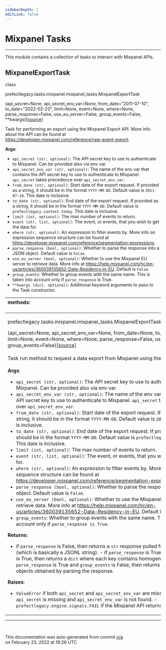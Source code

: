 ```yaml
---
sidebarDepth: 2
editLink: false
---
```

# Mixpanel Tasks
---
This module contains a collection of tasks to interact with Mixpanel APIs.
 ## MixpanelExportTask
 <div class='class-sig' id='prefect-tasks-mixpanel-mixpanel-tasks-mixpanelexporttask'><p class="prefect-sig">class </p><p class="prefect-class">prefectlegacy.tasks.mixpanel.mixpanel_tasks.MixpanelExportTask</p>(api_secret=None, api_secret_env_var=None, from_date=&quot;2011-07-10&quot;, to_date=&quot;2022-02-23&quot;, limit=None, event=None, where=None, parse_response=False, use_eu_server=False, group_events=False, **kwargs)<span class="source"><a href="https://github.com/PrefectHQ/prefect/blob/master/src/prefectlegacy/tasks/mixpanel/mixpanel_tasks.py#L15">[source]</a></span></div>

Task for performing an export using the Mixpanel Export API. More info about the API can be found at https://developer.mixpanel.com/reference/raw-event-export.

**Args**:     <ul class="args"><li class="args">`api_secret (str, optional)`: The API secret key to use to authenticate         to Mixpanel. Can be provided also via env var.     </li><li class="args">`api_secret_env_var (str, optional)`: The name of the env var that contains         the API secret key to use to authenticate to Mixpanel.         `api_secret` takes precedence over `api_secret_env_var`.     </li><li class="args">`from_date (str, optional)`: Start date of the export request.         If provided as a string, it should be in the format `YYYY-MM-DD`.         Default value is `2011-07-10`. This date is inclusive.     </li><li class="args">`to_date (str, optional)`: End date of the export request.         If provided as a string, it should be in the format `YYYY-MM-DD`.         Default value is `prefectlegacy.context.today`. This date is inclusive.     </li><li class="args">`limit (int, optional)`: The max number of events to return.     </li><li class="args">`event (str, list, optional)`: The event, or events, that you wish         to get the data for.     </li><li class="args">`where (str, optional)`: An expression to filter events by.         More info on expression sequence structure can be found         at https://developer.mixpanel.com/reference/segmentation-expressions.     </li><li class="args">`parse_response (bool, optional)`: Whether to parse the response into a JSON object.         Default value is `False`.     </li><li class="args">`use_eu_server (bool, optional)`: Whether to use the Mixpanel EU server to retrieve data.         More info at https://help.mixpanel.com/hc/en-us/articles/360039135652-Data-Residency-in-EU.         Default is `False`.     </li><li class="args">`group_events`: Whether to group events with the same name.         This is taken into account only if `parse_response` is True.     </li><li class="args">`**kwargs (dict, optional)`: Additional keyword arguments to pass to the         Task constructor.</li></ul>

|methods: &nbsp;&nbsp;&nbsp;&nbsp;&nbsp;&nbsp;&nbsp;&nbsp;&nbsp;&nbsp;&nbsp;&nbsp;&nbsp;&nbsp;&nbsp;&nbsp;&nbsp;&nbsp;&nbsp;&nbsp;&nbsp;&nbsp;&nbsp;&nbsp;&nbsp;&nbsp;&nbsp;&nbsp;&nbsp;&nbsp;&nbsp;&nbsp;&nbsp;&nbsp;&nbsp;&nbsp;&nbsp;&nbsp;&nbsp;&nbsp;&nbsp;&nbsp;&nbsp;&nbsp;&nbsp;&nbsp;&nbsp;&nbsp;&nbsp;&nbsp;&nbsp;&nbsp;&nbsp;&nbsp;&nbsp;&nbsp;&nbsp;&nbsp;&nbsp;&nbsp;&nbsp;&nbsp;&nbsp;&nbsp;&nbsp;&nbsp;&nbsp;&nbsp;&nbsp;&nbsp;&nbsp;&nbsp;&nbsp;&nbsp;&nbsp;&nbsp;&nbsp;&nbsp;&nbsp;&nbsp;&nbsp;&nbsp;&nbsp;&nbsp;&nbsp;&nbsp;&nbsp;&nbsp;&nbsp;&nbsp;&nbsp;&nbsp;&nbsp;&nbsp;&nbsp;&nbsp;&nbsp;&nbsp;&nbsp;&nbsp;&nbsp;&nbsp;&nbsp;&nbsp;&nbsp;&nbsp;&nbsp;&nbsp;&nbsp;&nbsp;&nbsp;&nbsp;&nbsp;&nbsp;&nbsp;&nbsp;&nbsp;&nbsp;&nbsp;&nbsp;&nbsp;&nbsp;&nbsp;&nbsp;&nbsp;&nbsp;&nbsp;&nbsp;&nbsp;&nbsp;&nbsp;&nbsp;&nbsp;&nbsp;&nbsp;&nbsp;&nbsp;&nbsp;&nbsp;&nbsp;&nbsp;&nbsp;&nbsp;&nbsp;&nbsp;&nbsp;&nbsp;&nbsp;&nbsp;&nbsp;|
|:----|
 | <div class='method-sig' id='prefect-tasks-mixpanel-mixpanel-tasks-mixpanelexporttask-run'><p class="prefect-class">prefectlegacy.tasks.mixpanel.mixpanel_tasks.MixpanelExportTask.run</p>(api_secret=None, api_secret_env_var=None, from_date=None, to_date=None, limit=None, event=None, where=None, parse_response=False, use_eu_server=False, group_events=False)<span class="source"><a href="https://github.com/PrefectHQ/prefect/blob/master/src/prefectlegacy/tasks/mixpanel/mixpanel_tasks.py#L75">[source]</a></span></div>
<p class="methods">Task run method to request a data export from Mixpanel using the Export API.<br><br>**Args**:     <ul class="args"><li class="args">`api_secret (str, optional)`: The API secret key to use to authenticate         to Mixpanel. Can be provided also via env var.     </li><li class="args">`api_secret_env_var (str, optional)`: The name of the env var that contains         the API secret key to use to authenticate to Mixpanel.         `api_secret` takes precedence over `api_secret_env_var`.     </li><li class="args">`from_date (str, optional)`: Start date of the export request.         If provided as a string, it should be in the format `YYYY-MM-DD`.         Default value is `2011-07-10`. This date is inclusive.     </li><li class="args">`to_date (str, optional)`: End date of the export request.         If provided as a string, it should be in the format `YYYY-MM-DD`.         Default value is `prefectlegacy.context.today`. This date is inclusive.     </li><li class="args">`limit (int, optional)`: The max number of events to return.     </li><li class="args">`event (str, list, optional)`: The event, or events, that you wish         to get the data for.     </li><li class="args">`where (str, optional)`: An expression to filter events by.         More info on expression sequence structure can be found         at https://developer.mixpanel.com/reference/segmentation-expressions.     </li><li class="args">`parse_response (bool, optional)`: Whether to parse the response into a JSON object.         Default value is `False`.     </li><li class="args">`use_eu_server (bool, optional)`: Whether to use the Mixpanel EU server to retrieve data.         More info at         https://help.mixpanel.com/hc/en-us/articles/360039135652-Data-Residency-in-EU.         Default is `False`.     </li><li class="args">`group_events`: Whether to group events with the same name.         This is taken into account only if `parse_response is True`.</li></ul> **Returns**:     <ul class="args"><li class="args">if `parse_response` is False, then returns a `str` response pulled         from the Export API, (which is basically a JSONL string).     - if `parse_response` is True and `group_events` is True, then returns a `dict` where         each key contains homogeneous events.     - if `parse_response` is True and `group_events` is False, then returns         a `list` of JSON objects obtained by parsing the response.</li></ul>**Raises**:     <ul class="args"><li class="args">`ValueError` if both `api_secret` and `api_secret_env_var` are missing.     - `ValueError` if `api_secret` is missing and `api_secret_env_var` is not found.     - `prefectlegacy.engine.signals.FAIL` if the Mixpanel API returns an error.</li></ul></p>|

---
<br>


<p class="auto-gen">This documentation was auto-generated from commit <a href='https://github.com/PrefectHQ/prefect/commit/n/a'>n/a</a> </br>on February 23, 2022 at 19:26 UTC</p>
